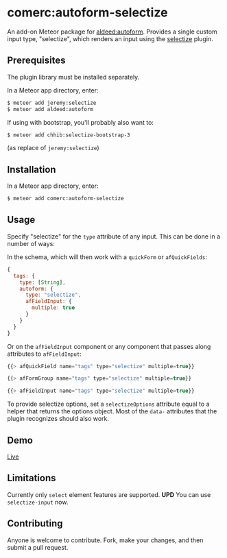 comerc:autoform-selectize
=========================

An add-on Meteor package for [aldeed:autoform](https://github.com/aldeed/meteor-autoform). Provides a single custom input type, "selectize", which renders an input using the [selectize](http://brianreavis.github.io/selectize.js/) plugin.

## Prerequisites

The plugin library must be installed separately.

In a Meteor app directory, enter:

```bash
$ meteor add jeremy:selectize
$ meteor add aldeed:autoform
```

If using with bootstrap, you'll probably also want to:

```bash
$ meteor add chhib:selectize-bootstrap-3
```
(as replace of `jeremy:selectize`)

## Installation

In a Meteor app directory, enter:

```bash
$ meteor add comerc:autoform-selectize
```

## Usage

Specify "selectize" for the `type` attribute of any input. This can be done in a number of ways:

In the schema, which will then work with a `quickForm` or `afQuickFields`:

```js
{
  tags: {
    type: [String],
    autoform: {
      type: "selectize",
      afFieldInput: {
        multiple: true
      }
    }
  }
}
```

Or on the `afFieldInput` component or any component that passes along attributes to `afFieldInput`:

```js
{{> afQuickField name="tags" type="selectize" multiple=true}}

{{> afFormGroup name="tags" type="selectize" multiple=true}}

{{> afFieldInput name="tags" type="selectize" multiple=true}}
```

To provide selectize options, set a `selectizeOptions` attribute equal to a helper that returns the options object. Most of the `data-` attributes that the plugin recognizes should also work.

## Demo

[Live](http://autoform.meteor.com/types)

## Limitations

Currently only `select` element features are supported. **UPD** You can use `selectize-input` now.

## Contributing

Anyone is welcome to contribute. Fork, make your changes, and then submit a pull request.

